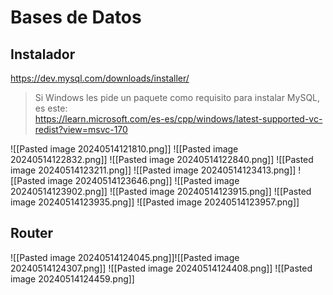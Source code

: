 # Bases de Datos

## Instalador
https://dev.mysql.com/downloads/installer/

>Si Windows les pide un paquete como requisito para instalar MySQL, es este:   
>https://learn.microsoft.com/es-es/cpp/windows/latest-supported-vc-redist?view=msvc-170  
  

![[Pasted image 20240514121810.png]]
![[Pasted image 20240514122832.png]]
![[Pasted image 20240514122840.png]]
![[Pasted image 20240514123211.png]]
![[Pasted image 20240514123413.png]]
![[Pasted image 20240514123646.png]]
![[Pasted image 20240514123902.png]]
![[Pasted image 20240514123915.png]]
![[Pasted image 20240514123935.png]]
![[Pasted image 20240514123957.png]]


## Router
![[Pasted image 20240514124045.png]]![[Pasted image 20240514124307.png]]
![[Pasted image 20240514124408.png]]
![[Pasted image 20240514124459.png]]